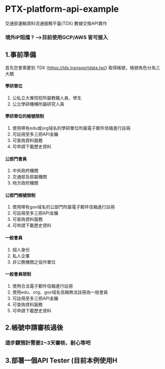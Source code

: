 # PTX-platform-api-example
交通部運輸資料流通服務平臺(TDX) 數據交換API實作

### 境外IP阻擋 ? -->目前使用GCP/AWS 皆可接入

## 1.事前準備
首先您會需要到 TDX (https://tdx.transportdata.tw/) 取得帳號，帳號角色分為三大類
#### 學研單位
1. 公私立大專院校所屬教職人員、學生
2. 公立學研機構所屬研究人員
#### 學研單位的帳號限制
1. 使用帶有edu或org域名的學研單位所屬電子郵件信箱進行註冊
2. 可註冊至多三把API金鑰
3. 可查詢資料服務
4. 可申請下載歷史資料
#### 公部門會員
1. 中央政府機關
2. 交通部及部屬機關
3. 地方政府機關
#### 公部門帳號限制
1. 使用帶有gov域名的公部門所屬電子郵件信箱進行註冊
2. 可註冊至多三把API金鑰
3. 可查詢資料服務
4. 可申請下載歷史資料
#### 一般會員
1. 個人身份
2. 私人企業
3. 非公務機關之協作單位
#### 一般會員限制
1. 使用合法電子郵件信箱進行註冊
2. 使用edu、org、gov域名信箱無法註冊為一般會員
3. 可註冊至多三把API金鑰
4. 可查詢資料服務
5. 可申請下載歷史資料

## 2.帳號申請審核過後
### 這步驟預計需要2~3天審核，耐心等吧

## 3.部署一個API Tester (目前本例使用H
